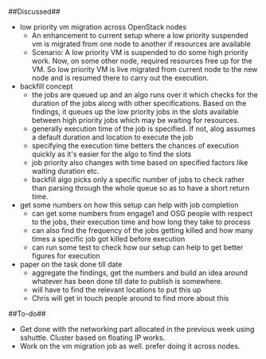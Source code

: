 ##Discussed##
- low priority vm migration across OpenStack nodes
	* An enhancement to current setup where a low priority suspended vm is migrated from one node to another if resources are available
	* Scenario: A low priority VM is suspended to do some high priority work.
		Now, on some other node, required resources free up for the VM. So low priority VM is live migrated from current node to the new node and is resumed there to carry out the execution.
- backfill concept
	* the jobs are queued up and an algo runs over it which checks for the duration of the jobs along with other specifications. Based on the findings, it queues up the low priority jobs in the slots available between high priority jobs which may be waiting for resources.
	* generally execution time of the job is specified. If not, alog assumes a default duration and location to execute the job
	* specifying the execution time betters the chances of execution quickly as it's easier for the algo to find the slots
	* job priority also changes with time based on specified factors like waiting duration etc.
	* backfill algo picks only a specific number of jobs to check rather than parsing through the whole queue so as to have a short return time.
- get some numbers on how this setup can help with job completion
	* can get some numbers from engage1 and OSG people with respect to the jobs, their execution time and how long they take to process
	* can also find the frequency of the jobs getting killed and how many times a specific job got killed before execution
	* can run some test to check how our setup can help to get better figures for execution
- paper on the task done till date
	* aggregate the findings, get the numbers and build an idea around whatever has been done till date to publish is somewhere.
	* will have to find the relevant locations to put this up
	* Chris will get in touch people around to find more about this


##To-do##
- Get done with the networking part allocated in the previous week using sshuttle. Cluster based on floating IP works.
- Work on the vm migration job as well. prefer doing it across nodes.
